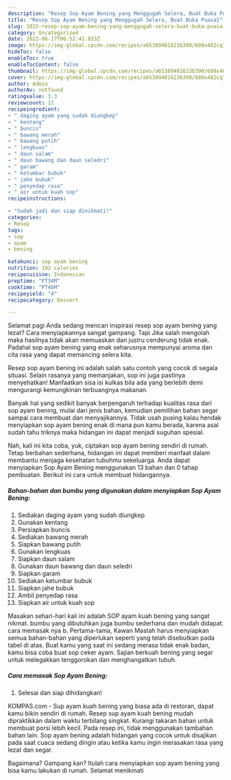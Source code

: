 ```yaml
---
description: "Resep Sop Ayam Bening yang Menggugah Selera, Buat Buka Puasa}"
title: "Resep Sop Ayam Bening yang Menggugah Selera, Buat Buka Puasa}"
slug: 1022-resep-sop-ayam-bening-yang-menggugah-selera-buat-buka-puasa
category: Uncategorized
date: 2022-06-17T06:52:41.833Z
image: https://img-global.cpcdn.com/recipes/a65389481623b390/680x482cq70/sop-ayam-bening-foto-resep-utama.jpg
hideToc: false
enableToc: true
enableTocContent: false
thumbnail: https://img-global.cpcdn.com/recipes/a65389481623b390/680x482cq70/sop-ayam-bening-foto-resep-utama.jpg
cover: https://img-global.cpcdn.com/recipes/a65389481623b390/680x482cq70/sop-ayam-bening-foto-resep-utama.jpg
author: Admin
authorAv: notfound
ratingvalue: 3.3
reviewcount: 12
recipeingredient:
- " daging ayam yang sudah diungkep"
- " kentang"
- " buncis"
- " bawang merah"
- " bawang putih"
- " lengkuas"
- " daun salam"
- " daun bawang dan daun seledri"
- " garam"
- " ketumbar bubuk"
- " jahe bubuk"
- " penyedap rasa"
- " air untuk kuah sop"
recipeinstructions:

- "Sudah jadi dan siap dinikmati!"
categories:
- Resep
tags:
- sop
- ayam
- bening

katakunci: sop ayam bening 
nutrition: 193 calories
recipecuisine: Indonesian
preptime: "PT34M"
cooktime: "PT46M"
recipeyield: "4"
recipecategory: Dessert

---
```



Selamat pagi Anda sedang mencari inspirasi resep sop ayam bening yang lezat? Cara menyiapkannya sangat gampang. Tapi Jika salah mengolah maka hasilnya tidak akan memuaskan dan justru cenderung tidak enak. Padahal sop ayam bening yang enak seharusnya mempunyai aroma dan cita rasa yang dapat memancing selera kita.


Resep sop ayam bening ini adalah salah satu contoh yang cocok di segala situasi. Selain rasanya yang memanjakan, sop ini juga pastinya menyehatkan! Manfaatkan sisa isi kulkas bila ada yang berlebih demi mengurangi kemungkinan terbuangnya makanan.

Banyak hal yang sedikit banyak berpengaruh terhadap kualitas rasa dari sop ayam bening, mulai dari jenis bahan, kemudian pemilihan bahan segar sampai cara membuat dan menyajikannya. Tidak usah pusing kalau hendak menyiapkan sop ayam bening enak di mana pun kamu berada, karena asal sudah tahu triknya maka hidangan ini dapat menjadi suguhan spesial.


Nah, kali ini kita coba, yuk, ciptakan sop ayam bening sendiri di rumah. Tetap berbahan sederhana, hidangan ini dapat memberi manfaat dalam membantu menjaga kesehatan tubuhmu sekeluarga. Anda dapat menyiapkan Sop Ayam Bening menggunakan 13 bahan dan 0 tahap pembuatan. Berikut ini cara untuk membuat hidangannya.

<!--inarticleads1-->

##### Bahan-bahan dan bumbu yang digunakan dalam menyiapkan Sop Ayam Bening:

1. Sediakan  daging ayam yang sudah diungkep
1. Gunakan  kentang
1. Persiapkan  buncis
1. Sediakan  bawang merah
1. Siapkan  bawang putih
1. Gunakan  lengkuas
1. Siapkan  daun salam
1. Gunakan  daun bawang dan daun seledri
1. Siapkan  garam
1. Sediakan  ketumbar bubuk
1. Siapkan  jahe bubuk
1. Ambil  penyedap rasa
1. Siapkan  air untuk kuah sop


Masakan sehari-hari kali ini adalah SOP ayam kuah bening yang sangat nikmat. bumbu yang dibutuhkan juga bumbu sederhana dan mudah didapat. cara memasak nya b. Pertama-tama, Kawan Mastah harus menyiapkan semua bahan-bahan yang diperlukan seperti yang telah disebutkan pada tabel di atas. Buat kamu yang saat ini sedang merasa tidak enak badan, kamu bisa coba buat sop ceker ayam. Sajian berkuah bening yang segar untuk melegakkan tenggorokan dan menghangatkan tubuh. 

<!--inarticleads2-->

##### Cara memasak Sop Ayam Bening:


1. Selesai dan siap dihidangkan!

KOMPAS.com - Sup ayam kuah bening yang biasa ada di restoran, dapat kamu bikin sendiri di rumah. Resep sup ayam kuah bening mudah dipraktikkan dalam waktu terbilang singkat. Kurangi takaran bahan untuk membuat porsi lebih kecil. Pada resep ini, tidak menggunakan tambahan bahan lain. Sop ayam bening adalah hidangan yang cocok untuk disajikan pada saat cuaca sedang dingin atau ketika kamu ingin merasakan rasa yang lezat dan segar. 

Bagaimana? Gampang kan? Itulah cara menyiapkan sop ayam bening yang bisa kamu lakukan di rumah. Selamat menikmati
